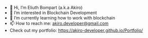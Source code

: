 - 👋 Hi, I’m Eliuth Bompart (a.k.a Akiro)
- 👀 I’m interested in Blockchain Development
- 🌱 I’m currently learning how to work with blockchain
- 📫 How to reach me: akiro.developer@gmail.com
- Check out my portfolio: https://akiro-developer.github.io/Portfolio/

